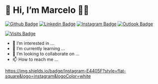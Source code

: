 # 👋 Hi, I’m Marcelo :man_student:

[![Github Badge](https://img.shields.io/badge/-Github-000?style=flat-square&logo=Github&logoColor=white&link=https://github.com/marcelogomes90)](https://github.com/marcelogomes90) [![Linkedin Badge](https://img.shields.io/badge/-LinkedIn-blue?style=flat-square&logo=Linkedin&logoColor=white&link=https://www.linkedin.com/in/marcelogomes90/)](https://www.linkedin.com/in/marcelogomes90/) [![Instagram Badge](https://img.shields.io/badge/Instagram-E4405F?style=flat-square&logo=instagram&logoColor=white&link=https://www.instagram.com/marcelogomes90)](https://www.instagram.com/marcelogomes90/) [![Outlook Badge](https://img.shields.io/badge/Microsoft_Outlook-0078D4?style=flat-square&logo=microsoft-outlook&logoColor=white)](mail:marcelo.sobrinho@outlook.com)

[![Visits Badge](https://badges.pufler.dev/visits/puf17640/git-badges)](https://github.com/marcelogomes90)
- 👀 I’m interested in ...
- 🌱 I’m currently learning ...
- 💞️ I’m looking to collaborate on ...
- 📫 How to reach me ...

https://img.shields.io/badge/Instagram-E4405F?style=flat-square&logo=instagram&logoColor=white
